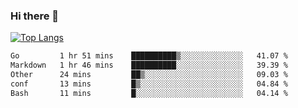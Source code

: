 ### Hi there 👋

<!--
**3Xpl0it3r/3Xpl0it3r** is a ✨ _special_ ✨ repository because its `README.md` (this file) appears on your GitHub profile.

Here are some ideas to get you started:

- 🔭 I’m currently working on ...
- 🌱 I’m currently learning ...
- 👯 I’m looking to collaborate on ...
- 🤔 I’m looking for help with ...
- 💬 Ask me about ...
- 📫 How to reach me: ...
- 😄 Pronouns: ...
- ⚡ Fun fact: ...
-->


[![Top Langs](https://github-readme-stats.vercel.app/api/top-langs/?username=3Xpl0it3r&layout=compact)](https://github.com/3Xpl0it3r/3Xpl0it3r)

<!--START_SECTION:waka-->

```txt
Go         1 hr 51 mins    ██████████▒░░░░░░░░░░░░░░   41.07 %
Markdown   1 hr 46 mins    ██████████░░░░░░░░░░░░░░░   39.39 %
Other      24 mins         ██▒░░░░░░░░░░░░░░░░░░░░░░   09.03 %
conf       13 mins         █▒░░░░░░░░░░░░░░░░░░░░░░░   04.84 %
Bash       11 mins         █░░░░░░░░░░░░░░░░░░░░░░░░   04.14 %
```

<!--END_SECTION:waka-->
